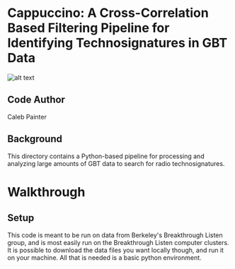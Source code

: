 # Cappuccino: A Cross-Correlation Based Filtering Pipeline for Identifying Technosignatures in GBT Data 


![alt text](https://images.breakthroughinitiatives.org/30f8382ef8aae311167b4362922c2d1b.jpg)

## Code Author

Caleb Painter

## Background

This directory contains a Python-based pipeline for processing and analyzing large amounts of GBT data to search for radio technosignatures.


# Walkthrough

## Setup

This code is meant to be run on data from Berkeley's Breakthrough Listen group, and is most easily run on the Breakthrough Listen computer clusters. It is possible to download the data files you want locally though, and run it on your machine. All that is needed is a basic python environment. 




